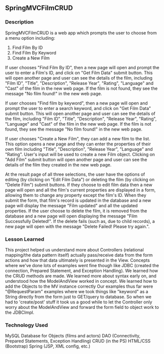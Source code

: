 ## SpringMVCFilmCRUD

### Description

SpringMVCFilmCRUD is a web app which prompts the user to choose from a menu option including:

1. Find Film By ID
2. Find Film By Keyword
3. Create a New Film

If user chooses "Find Film By ID", then a new page will open and prompt the user to enter a Film's ID, and click on "Get Film Data" submit button. This will open another page and user can see the details of the film, including "Film ID", "Title", "Description", "Release Year", "Rating", "Language" and "Cast" of the film in the new web page. If the film is not found, they see the message "No film found!" in the new web page.

If user chooses "Find film by keyword", then a new page will open and prompt the user to enter a search keyword, and click on "Get Film Data" submit button. This will open another page and user can see the details of the film, including "Film ID", "Title", "Description", "Release Year", "Rating", "Language" and "Cast" of the film in the new web page. If the film is not found, they see the message "No film found!" in the new web page.

If user chooses "Create a New Film", they can add a new film to the list. This option opens a new page and they can enter the properties of their own film including "Title", "Description", "Release Year", "Language" and "Rating". User's input will be used to create a new Film object. Clicking on "Add Film" submit button will open another page and user can see the details of the film they created in the new web page.

At the result page of all three selections, the user have the options of editing (by clicking on "Edit Film Data") or deleting the film (by clicking on "Delete Film") submit buttons.
If they choose to edit film data then a new page will open and all the film's current properties are displayed in a form, allowing them to change any property except the film's ID. When they submit the form, that film's record is updated in the database and a new page will display the message "Film updated" and all the updated properties.
If the user choose to delete the film, it is removed from the database and a new page will open displaying the message "Film Successfully Deleted!". If the delete fails (such as, due to child records), a new page will open with the message "Delete Failed! Please try again.".

### Lesson Learned

This project helped us understand more about Controllers (relational mapping/the data pattern itself) actually pass/receive data from the form actions and how that data ultimately is presented in the View.
Concepts where we've done lots of examples went fine though like JDBC (created the connection, Prepared Statement, and Exception Handling).
We learned how the CRUD methods are made. We learned more about syntax early on, and understood how the ModelAndView worked in concept. We learned how to add the Objects to the MV instance correctly
Our examples thus far were "@RequestParam" examples where we took things like "keyword" as a String directly from the form just to GET/query to database. So when we had to 'create/post' stuff it took us a good while to let the Controller only worry about the ModelAndView and forward the form field to object work to the JDBCImpl.


### Technology Used

MySQL Database for Objects (films and actors)
DAO (Connectivity, Prepared Statements, Exception Handling)
CRUD (in the PS)
HTML/CSS (Bootstrap)
Spring (JSP, XML config, etc.)
